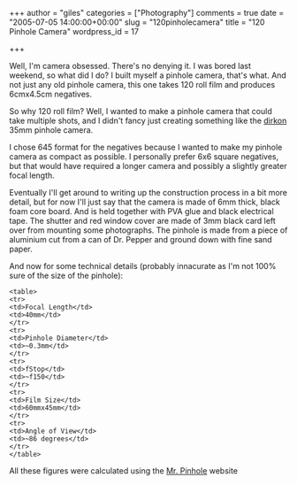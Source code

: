 +++
author = "giles"
categories = ["Photography"]
comments = true
date = "2005-07-05 14:00:00+00:00"
slug = "120pinholecamera"
title = "120 Pinhole Camera"
wordpress_id = 17

+++

Well, I'm camera obsessed. There's no denying it. I was bored last weekend,
so what did I do? I built myself a pinhole camera, that's what. And not just
any old pinhole camera, this one takes 120 roll film and produces 6cmx4.5cm
negatives.

So why 120 roll film? Well, I wanted to make a pinhole camera that could  take multiple shots, and I didn't fancy just creating something like the  [dirkon](http://www.pinhole.cz/en/pinholecameras/dirkon_01.html)  35mm pinhole camera.

I chose 645 format for the negatives because I wanted to make my pinhole  camera as compact as possible. I personally prefer 6x6 square negatives, but  that would have required a longer camera and possibly a slightly greater focal  length.

Eventually I'll get around to writing up the construction process in a bit  more detail, but for now I'll just say that the camera is made of 6mm thick,  black foam core board. And is held together with PVA glue and black electrical  tape. The shutter and red window cover are made of 3mm black card left over  from mounting some photographs. The pinhole is made from a piece of aluminium  cut from a can of Dr. Pepper and ground down with fine sand paper.

And now for some technical details (probably innacurate as I'm not 100%  sure of the size of the pinhole):

    
    
    <table>
    <tr>
    <td>Focal Length</td>
    <td>40mm</td>
    </tr>
    <tr>
    <td>Pinhole Diameter</td>
    <td>~0.3mm</td>
    </tr>
    <tr>
    <td>fStop</td>
    <td>~f150</td>
    </tr>
    <tr>
    <td>Film Size</td>
    <td>60mmx45mm</td>
    </tr>
    <tr>
    <td>Angle of View</td>
    <td>~86 degrees</td>
    </tr>
    </table>
    


All these figures were calculated using the [Mr. Pinhole](http://www.mrpinhole.com/) website
